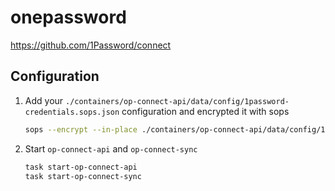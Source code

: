 # onepassword

https://github.com/1Password/connect

## Configuration

1. Add your `./containers/op-connect-api/data/config/1password-credentials.sops.json` configuration and encrypted it with sops

    ```sh
    sops --encrypt --in-place ./containers/op-connect-api/data/config/1password-credentials.sops.json
    ```

2. Start `op-connect-api` and `op-connect-sync`

    ```sh
    task start-op-connect-api
    task start-op-connect-sync
    ```
